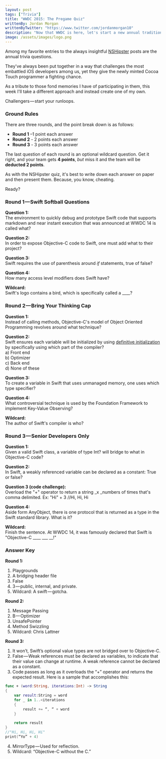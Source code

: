 ```yaml
---
layout: post
tags: ["Trivia"]
title: "WWDC 2015: The Pregame Quiz"
writtenBy: Jordan Morgan
writtenByTwitter: "https://www.twitter.com/jordanmorgan10"
description: "Now that WWDC is here, let's start a new annual tradition. It's time for the very first WWDC Pregame Quiz."
image: /assets/images/logo.png
---
```

Among my favorite entries to the always insightful [NSHipster][1] posts are the annual trivia questions.

They've always been put together in a way that challenges the most embattled iOS developers among us, yet they give the newly minted Cocoa Touch programmer a fighting chance.

As a tribute to those fond memories I have of participating in them, this week I'll take a different approach and instead create one of my own.

Challengers — start your runloops.

### Ground Rules

There are three rounds, and the point break down is as follows:

* **Round 1** –1 point each answer
* **Round 2** - 2 points each answer
* **Round 3** - 3 points each answer

The last question of each round is an optional wildcard question. Get it right, and your team gets **4 points**, _but_ miss it and the team will be **deducted 2 points**.

As with the NSHipster quiz, it's best to write down each answer on paper and then present them. Because, you know, cheating.

Ready?

### Round 1 — Swift Softball Questions

**Question 1:**  
The environment to quickly debug and prototype Swift code that supports markdown and near instant execution that was announced at WWDC 14 is called what?

**Question 2:**<br />
In order to expose Objective-C code to Swift, one must add what to their project?

**Question 3:**<br />
Swift requires the use of parenthesis around _if_ statements, true of false?

**Question 4:**<br />
How many access level modifiers does Swift have?

**Wildcard:**<br />
Swift's logo contains a bird, which is specifically called a ____?

### Round 2 — Bring Your Thinking Cap

**Question 1:**  
Instead of calling methods, Objective-C's model of Object Oriented Programming revolves around what technique?

**Question 2:**  
Swift ensures each variable will be initialized by using [definitive initialization][2] by specifically using which part of the compiler?  
a) Front end  
b) Optimizer  
c) Back end  
d) None of these

**Question 3:**  
To create a variable in Swift that uses unmanaged memory, one uses which type specifier?

**Question 4:**<br />
What controversial technique is used by the Foundation Framework to implement Key-Value Observing?

**Wildcard:**  
The author of Swift's compiler is who?

### Round 3 — Senior Developers Only

**Question 1:**  
Given a valid Swift class, a variable of type Int? will bridge to what in Objective-C code?

**Question 2:**  
In Swift, a weakly referenced variable can be declared as a constant: True or false?

**Question 3 (code challenge):**  
Overload the "+" operator to return a string _x _numbers of times that's comma delimited. Ex: "Hi" + 3 //Hi, Hi, Hi

**Question 4:**  
Aside form AnyObject, there is one protocol that is returned as a type in the Swift standard library. What is it?

**Wildcard:**  
Finish the sentence. At WWDC 14, it was famously declared that Swift is "Objective-C ____ ___ __!"

### Answer Key

<b>Round 1:</b>
1. Playgrounds
2. A bridging header file
3. False
4. 3 — public, internal, and private.
5. Wildcard: A swift — gotcha.

<b>Round 2:</b>
1. Message Passing
2. B — Optimizer
3. UnsafePointer<T>
4. Method Swizzling
5. Wildcard: Chris Lattner

<b>Round 3:</b>
1. It won’t, Swift’s optional value types are not bridged over to Objective-C.
2. False — Weak references must be declared as variables, to indicate that their value can change at runtime. A weak reference cannot be declared as a constant.
3. Code passes as long as it overloads the “+” operator and returns the expected result. Here is a sample that accomplishes this:
```swift
func + (word:String, iterations:Int) -> String
{
    var result:String = word
    for _ in 1..<iterations
    {
        result += “, “ + word
    }
   
    return result
}
//"Hi, Hi, Hi, Hi"
print(“Yo” + 4)
```
4. MirrorType — Used for reflection.
5. Wildcard: “Objective-C without the C.”

[1]: http://www.nshipster.com
[2]: https://medium.com/the-traveled-ios-developers-guide/on-definitive-initialization-54284ef5c96f

  
